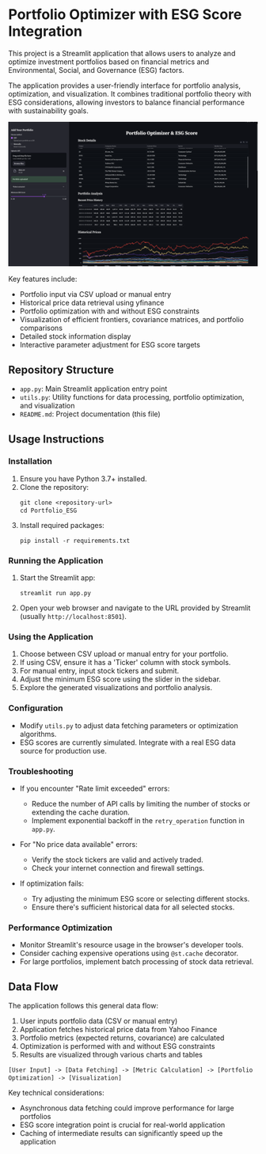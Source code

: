 # Portfolio Optimizer with ESG Score Integration

This project is a Streamlit application that allows users to analyze and optimize investment portfolios based on financial metrics and Environmental, Social, and Governance (ESG) factors.

The application provides a user-friendly interface for portfolio analysis, optimization, and visualization. It combines traditional portfolio theory with ESG considerations, allowing investors to balance financial performance with sustainability goals.

[![Watch the video](./image.png)](https://youtu.be/pw535V85r-8)

Key features include:
- Portfolio input via CSV upload or manual entry
- Historical price data retrieval using yfinance
- Portfolio optimization with and without ESG constraints
- Visualization of efficient frontiers, covariance matrices, and portfolio comparisons
- Detailed stock information display
- Interactive parameter adjustment for ESG score targets

## Repository Structure

- `app.py`: Main Streamlit application entry point
- `utils.py`: Utility functions for data processing, portfolio optimization, and visualization
- `README.md`: Project documentation (this file)

## Usage Instructions

### Installation

1. Ensure you have Python 3.7+ installed.
2. Clone the repository:
   ```
   git clone <repository-url>
   cd Portfolio_ESG
   ```
3. Install required packages:
   ```
   pip install -r requirements.txt
   ```

### Running the Application

1. Start the Streamlit app:
   ```
   streamlit run app.py
   ```
2. Open your web browser and navigate to the URL provided by Streamlit (usually `http://localhost:8501`).

### Using the Application

1. Choose between CSV upload or manual entry for your portfolio.
2. If using CSV, ensure it has a 'Ticker' column with stock symbols.
3. For manual entry, input stock tickers and submit.
4. Adjust the minimum ESG score using the slider in the sidebar.
5. Explore the generated visualizations and portfolio analysis.

### Configuration

- Modify `utils.py` to adjust data fetching parameters or optimization algorithms.
- ESG scores are currently simulated. Integrate with a real ESG data source for production use.

### Troubleshooting

- If you encounter "Rate limit exceeded" errors:
  - Reduce the number of API calls by limiting the number of stocks or extending the cache duration.
  - Implement exponential backoff in the `retry_operation` function in `app.py`.

- For "No price data available" errors:
  - Verify the stock tickers are valid and actively traded.
  - Check your internet connection and firewall settings.

- If optimization fails:
  - Try adjusting the minimum ESG score or selecting different stocks.
  - Ensure there's sufficient historical data for all selected stocks.

### Performance Optimization

- Monitor Streamlit's resource usage in the browser's developer tools.
- Consider caching expensive operations using `@st.cache` decorator.
- For large portfolios, implement batch processing of stock data retrieval.

## Data Flow

The application follows this general data flow:

1. User inputs portfolio data (CSV or manual entry)
2. Application fetches historical price data from Yahoo Finance
3. Portfolio metrics (expected returns, covariance) are calculated
4. Optimization is performed with and without ESG constraints
5. Results are visualized through various charts and tables

```
[User Input] -> [Data Fetching] -> [Metric Calculation] -> [Portfolio Optimization] -> [Visualization]
```

Key technical considerations:
- Asynchronous data fetching could improve performance for large portfolios
- ESG score integration point is crucial for real-world application
- Caching of intermediate results can significantly speed up the application